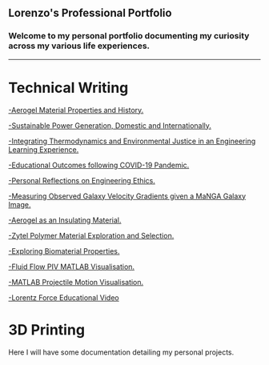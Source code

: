 ## Lorenzo's Professional Portfolio
### Welcome to my personal portfolio documenting my curiosity across my various life experiences.
---

# Technical Writing

<a href="pdf/aerogels_history_applications.pdf" target="_blank">-Aerogel Material Properties and History.</a>

<a href="pdf/Lorenzo%20Salgado%20-%20HW%20%234%20(1).pdf" target="_blank">-Sustainable Power Generation, Domestic and Internationally.</a>

<a href="pdf/LS_Final_Report.pdf" target="_blank">-Integrating Thermodynamics and Environmental Justice in an Engineering Learning Experience.<a>
  
<a href="pdf/LS_Homework_HW5%20(1).pdf" target="_blank">-Educational Outcomes following COVID-19 Pandemic.</a>

<a href="pdf/Lorenzo_Salgado_HW3%20(1).pdf" target="_blank">-Personal Reflections on Engineering Ethics.</a>
  
<a href="pdf/lorenzo_salgado_astro.pdf" target="_blank">-Measuring Observed Galaxy Velocity Gradients given a MaNGA Galaxy Image.</a>

<a href="pdf/ME-16%20Final%20Project.pdf" target="_blank">-Aerogel as an Insulating Material.</a>
  
<a href="pdf/Final%20Project%20Report.pdf" target="_blank">-Zytel Polymer Material Exploration and Selection.</a>
  
<a href="pdf/BioMaterials%20Report.pdf" target="_blank">-Exploring Biomaterial Properties.</a>
  
<a href="pdf/Fluids%20Report.pdf" target="_blank">-Fluid Flow PIV MATLAB Visualisation.</a>
 
<a href="pdf/LorenzoSalgado_ES2_FinalProject.pdf" target="_blank">-MATLAB Projectile Motion Visualisation.</a>  

<a href="https://www.youtube.com/watch?v=W7n8QA71kwo" target="blank">-Lorentz Force Educational Video</a>  

# 3D Printing
Here I will have some documentation detailing my personal projects.


<!--
---
<p style="font-size:11px">Page template forked from <a href="https://github.com/evanca/quick-portfolio">evanca</a></p>
<!-- Remove above link if you don't want to attibute -->
